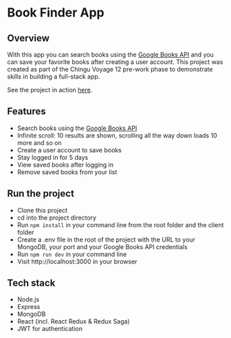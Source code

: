# Book Finder App

## Overview

With this app you can search books using the [Google Books API](https://developers.google.com/books/) and you can save your favorite books after creating a user account.
This project was created as part of the Chingu Voyage 12 pre-work phase to demonstrate skills in building a full-stack app.

See the project in action [here](https://josy-book-finder.herokuapp.com/).

## Features

- Search books using the [Google Books API](https://developers.google.com/books/)
- Infinite scroll: 10 results are shown, scrolling all the way down loads 10 more and so on
- Create a user account to save books
- Stay logged in for 5 days
- View saved books after logging in
- Remove saved books from your list

## Run the project

- Clone this project
- cd into the project directory
- Run `npm install` in your command line from the root folder and the client folder
- Create a .env file in the root of the project with the URL to your MongoDB, your port and your Google Books API credentials
- Run `npm run dev` in your command line
- Visit http://localhost:3000 in your browser

## Tech stack
- Node.js
- Express
- MongoDB
- React (incl. React Redux & Redux Saga)
- JWT for authentication
